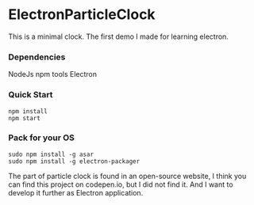 # ElectronParticleClock
This is a minimal clock. The first demo I made for learning electron.

### Dependencies
NodeJs
npm tools
Electron

### Quick Start
```
npm install
npm start
```

### Pack for your OS
```
sudo npm install -g asar
sudo npm install -g electron-packager
```

The part of particle clock is found in an open-source website,
I think you can find this project on codepen.io, but I did not find it.
And I want to develop it further as Electron application.
